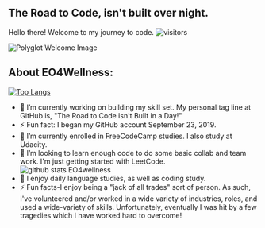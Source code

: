 ## The Road to Code, isn't built over night. 
Hello there!  Welcome to my journey to code. 
![visitors](https://visitor-badge.glitch.me/badge?page_id=EO4wellness.visitor-badge)

![Polyglot Welcome Image](https://galswhocode.files.wordpress.com/2020/11/polyglot-welcome-eo4wellness.jpg)

## About EO4Wellness: 
[![Top Langs](https://github-readme-stats.vercel.app/api/top-langs/?username=EO4wellness&layout=compact)](https://github.com/EO4wellness/github-readme-stats)
- 🔭 I’m currently working on building my skill set. My personal tag line at GitHub is, "The Road to Code isn't Built in a Day!" 
- ⚡ Fun fact: I began my GitHub account September 23, 2019.
- 🌱 I’m currently enrolled in FreeCodeCamp studies.  I also study at Udacity. 
- 👯 I’m looking to learn enough code to do some basic collab and team work. I'm just getting started with LeetCode.  
![github stats EO4wellness](https://github-readme-stats.vercel.app/api?username=EO4wellness&show_icons=true&theme=cobalt) <br>
- 💬 I enjoy daily language studies, as well as coding study. 
- ⚡ Fun facts-I enjoy being a "jack of all trades" sort of person. As such, I've volunteered and/or worked in a wide variety of industries, roles, and used a wide-variety of skills.  Unfortunately, eventually I was hit by a few tragedies which I have worked hard to overcome! 
<!--
**EO4wellness/EO4wellness** is a ✨ _special_ ✨ repository because its `README.md` (this file) appears on your GitHub profile.

Here are some ideas to get you started:

- 🔭 I’m currently working on ...
- 🌱 I’m currently learning ...
- 👯 I’m looking to collaborate on ...
- 🤔 I’m looking for help with ...
- 💬 Ask me about ...
- 📫 How to reach me: ...
- 😄 Pronouns: ...
- ⚡ Fun fact: ...
-->
